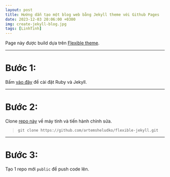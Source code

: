 ```yaml
---
layout: post
title: Hướng dẫn tạo một blog web bằng Jekyll theme với Github Pages 
date: 2023-12-03 20:06:00 +0300
img: create-jekyll-blog.jpg
tags: [LinhTinh]
---
```

Page này được build dựa trên [Flexible theme](https://github.com/artemsheludko/flexible-jekyll).  

***
# Bước 1: 
Bấm [vào đây](https://jekyllrb.com/docs/installation/windows/) để cài đặt Ruby và Jekyll.

***

# Bước 2: 
Clone [repo này](https://github.com/artemsheludko/flexible-jekyll) về máy tính và tiến hành chỉnh sửa. 
>`git clone https://github.com/artemsheludko/flexible-jekyll.git`

***
# Bước 3: 
Tạo 1 repo mới `public` để push code lên.
